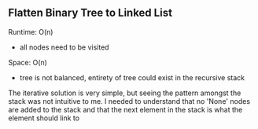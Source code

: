 ## Flatten Binary Tree to Linked List

Runtime: O(n)
- all nodes need to be visited

Space: O(n)
- tree is not balanced, entirety of tree could exist in the recursive stack

The iterative solution is very simple, but seeing the pattern amongst the stack was not intuitive to me.
I needed to understand that no 'None' nodes are added to the stack and that the next element in the stack is what the element should link to